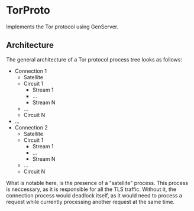 # TorProto

Implements the Tor protocol using GenServer.

## Architecture

The general architecture of a Tor protocol process tree looks as
follows:

* Connection 1
    * Satellite
	* Circuit 1
	    * Stream 1
		* ...
		* Stream N
	* ...
	* Circuit N
* ...
* Connection 2
    * Satellite
	* Circuit 1
	    * Stream 1
		* ...
		* Stream N
	* ...
	* Circuit N

What is notable here, is the presence of a "satellite" process.  This
process is neccessary, as it is responsible for all the TLS traffic.
Without it, the connection process would deadlock itself, as it would
need to process a request while currently processing another request
at the same time.

